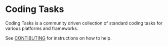# Coding Tasks

Coding Tasks is a community driven collection of standard coding tasks for various platforms and frameworks.



See [CONTIBUTING](/CONTRIBUTING.md) for instructions on how to help.